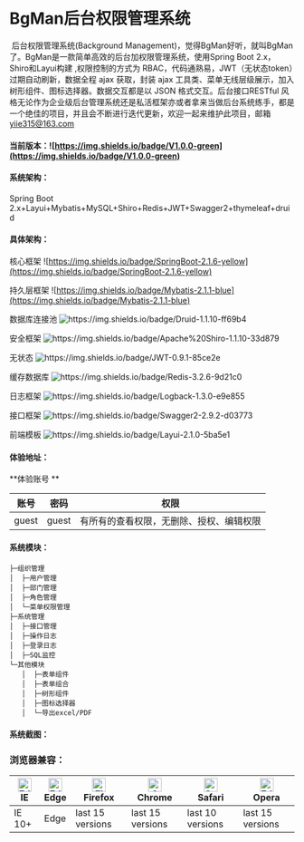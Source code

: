 # BgMan后台权限管理系统

​	后台权限管理系统(Background Management)，觉得BgMan好听，就叫BgMan了。BgMan是一款简单高效的后台加权限管理系统，使用Spring Boot 2.x，Shiro和Layui构建 ,权限控制的方式为 RBAC，代码通熟易，JWT（无状态token）过期自动刷新，数据全程 ajax 获取，封装 ajax 工具类、菜单无线层级展示，加入树形组件、图标选择器。数据交互都是以 JSON 格式交互。后台接口RESTful 风格无论作为企业级后台管理系统还是私活框架亦或者拿来当做后台系统练手，都是一个绝佳的项目，并且会不断进行迭代更新，欢迎一起来维护此项目，邮箱 yiie315@163.com

#### 当前版本：![https://img.shields.io/badge/V1.0.0-green](https://img.shields.io/badge/V1.0.0-green)

#### 系统架构：

Spring Boot 2.x+Layui+Mybatis+MySQL+Shiro+Redis+JWT+Swagger2+thymeleaf+druid

#### 具体架构：

核心框架		 ![https://img.shields.io/badge/SpringBoot-2.1.6-yellow](https://img.shields.io/badge/SpringBoot-2.1.6-yellow)

持久层框架	 ![https://img.shields.io/badge/Mybatis-2.1.1-blue](https://img.shields.io/badge/Mybatis-2.1.1-blue)

数据库连接池	 ![https://img.shields.io/badge/Druid-1.1.10-ff69b4 ](https://img.shields.io/badge/Druid-1.1.10-ff69b4)

安全框架		 ![https://img.shields.io/badge/Apache%20Shiro-1.1.10-33d879 ](https://img.shields.io/badge/Apache%20Shiro-1.1.10-33d879)

无状态		 ![https://img.shields.io/badge/JWT-0.9.1-85ce2e ](https://img.shields.io/badge/JWT-0.9.1-85ce2e)

缓存数据库	 ![https://img.shields.io/badge/Redis-3.2.6-9d21c0 ](https://img.shields.io/badge/Redis-3.2.6-9d21c0 )

日志框架		 ![https://img.shields.io/badge/Logback-1.3.0-e9e855 ](https://img.shields.io/badge/Logback-1.3.0-e9e855)

接口框架		 ![https://img.shields.io/badge/Swagger2-2.9.2-d03773 ](https://img.shields.io/badge/Swagger2-2.9.2-d03773)

前端模板		 ![https://img.shields.io/badge/Layui-2.1.0-5ba5e1 ](https://img.shields.io/badge/Layui-2.1.0-5ba5e1)

#### 体验地址：

**体验账号 **

| 账号  | 密码  | 权限                                     |
| ----- | ----- | ---------------------------------------- |
| guest | guest | 有所有的查看权限，无删除、授权、编辑权限 |

#### 系统模块：

```
├─组织管理
│  ├─用户管理
│  ├─部门管理
│  ├─角色管理
│  └─菜单权限管理
├─系统管理
│  ├─接口管理
│  ├─操作日志
│  ├─登录日志
│  ├─SQL监控
└─其他模块
   │  ├─表单组件
   │  ├─表单组合
   │  ├─树形组件
   │  ├─图标选择器
   │  └─导出excel/PDF
```

#### 系统截图：



### 浏览器兼容：

|[<img src="https://raw.github.com/alrra/browser-logos/master/src/archive/internet-explorer_9-11/internet-explorer_9-11_48x48.png" alt="Edge" width="24px" height="24px" />](http://godban.github.io/browsers-support-badges/)</br>IE| [<img src="https://raw.githubusercontent.com/alrra/browser-logos/master/src/edge/edge_48x48.png" alt="Edge" width="24px" height="24px" />](http://godban.github.io/browsers-support-badges/)</br>Edge | [<img src="https://raw.githubusercontent.com/alrra/browser-logos/master/src/firefox/firefox_48x48.png" alt="Firefox" width="24px" height="24px" />](http://godban.github.io/browsers-support-badges/)</br>Firefox | [<img src="https://raw.githubusercontent.com/alrra/browser-logos/master/src/chrome/chrome_48x48.png" alt="Chrome" width="24px" height="24px" />](http://godban.github.io/browsers-support-badges/)</br>Chrome | [<img src="https://raw.githubusercontent.com/alrra/browser-logos/master/src/safari/safari_48x48.png" alt="Safari" width="24px" height="24px" />](http://godban.github.io/browsers-support-badges/)</br>Safari |[<img src="https://raw.github.com/alrra/browser-logos/master/src/opera/opera_48x48.png" alt="Edge" width="24px" height="24px" />](http://godban.github.io/browsers-support-badges/)</br>Opera
| --------- | --------- | --------- | --------- | --------- |--------- |
|IE 10+| Edge| last 15 versions| last 15 versions| last 10 versions| last 15 versions






